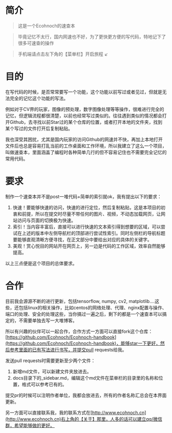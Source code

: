 # 简介

> 这是一个Ecohnoch的速查本

> 毕竟记忆不太行，国内网速也不好，为了更快更方便的写代码，特地记下了很多可速查的操作

> 手机端请点击左下角的【菜单栏】开启旅程 ↙

# 目的

在写代码的时候，是否常常要写一个功能，这个功能以前写过或者见过，但就是无法完全的记忆这个功能的写法。

例如对于CV界的玩家，图像的预处理，数字图像处理等等操作，很难进行完全的记忆，但逻辑流程都很清楚，以前也经常写过类似的。往往遇到类似的情况都会打开Github，去寻找以前Star过的某个仓库的位置，或者打开本地的文件夹，找到某个写过的文件打开后复制粘贴。

我也深受其困扰，尤其是国内玩家的访问Github的网速并不快，再加上本地打开文件后也总是容易打乱当前的工作桌面和工作环境，所以我建立了这么一个项目，叫做速查本，里面涵盖了编程时各种简单几行的但不容易记住也不需要完全记忆的常用代码。

# 要求

制作一个速查本并不是post一堆代码+简单的索引就ok，我有提出以下的要求：

1. 快速！要能够快速的访问，快速的进行定位，然后复制粘贴，这是本项目的初衷和前提，所以在提交时尽量不带任何的图片、视频，不动态加载网页，让网站访问与页面的切换极为快速。
2. 索引！当内容丰富后，直接可以进行快速的文本索引得到想要的区域，可以尝试在上述的版本中左侧导航栏的顶部进行尝试性索引。同时左侧栏的导航标题要能够直观清晰方便寻找，在正文部分中要给出对应的具体的关键字。
3. 美观！赏心悦目的网站开在网页上，另一边是代码的工作区域，效率自然能够提高。

以上三点便是这个项目的总体要求。

# 合作

目前我会源源不断的进行更新，包括tensorflow, numpy, cv2, matplotlib....这些，还包括linux的相关操作，比如centos的网络处理、代理、nginx配置与操作、端口的处理、安全的处理这些，当你搞过一遍之后，剩下的都是一个速查本可以搞定的，不需要单独去写一大堆博客。

所以有兴趣的伙伴可以一起合作，合作方式一方面可以直接fork这个仓库：[https://github.com/Ecohnoch/Ecohnoch-handbook](https://github.com/Ecohnoch/Ecohnoch-handbook)，能够star一下更好，然后参考里面的已有写法进行书写，并提交pull requests给我。

发送pull requests时需要更新至少两个文件：

1. 新增md文件，可以新建文件夹放进去。
2. docs目录下的_sidebar.md，编辑这个md文件在菜单栏的目录里的名称和位置，格式可以参考已有的。

提交pr的时候可以注明作者单位，我都会放进去，所有的作者名称汇总会在本界面更新。

另一方面可以直接联系我，我的联系方式在[http://www.ecohnoch.cn](http://www.ecohnoch.cn)右上角的【关于】那里，人多的话可以建立qq/微信群，希望能够做的更好。